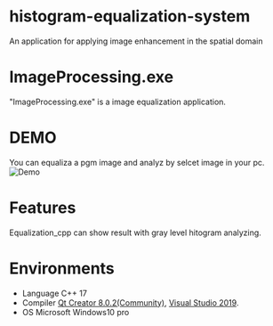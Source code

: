 # histogram-equalization-system
An application for applying image enhancement in the spatial domain


# ImageProcessing.exe

"ImageProcessing.exe" is a image equalization application.

# DEMO

You can equaliza a pgm image and analyz by selcet image in your pc.
![Demo]([https://imgur.com/a/8gHj84k.png](https://github.com/ooniwatori/histogram-equalization-system/blob/main/demo.png))

# Features

Equalization_cpp can show result with gray level hitogram analyzing.

# Environments 

* Language C++ 17
* Compiler [Qt Creator 8.0.2(Community)](https://www.qt.io/), [Visual Studio 2019](https://visualstudio.microsoft.com/).
* OS Microsoft Windows10 pro

